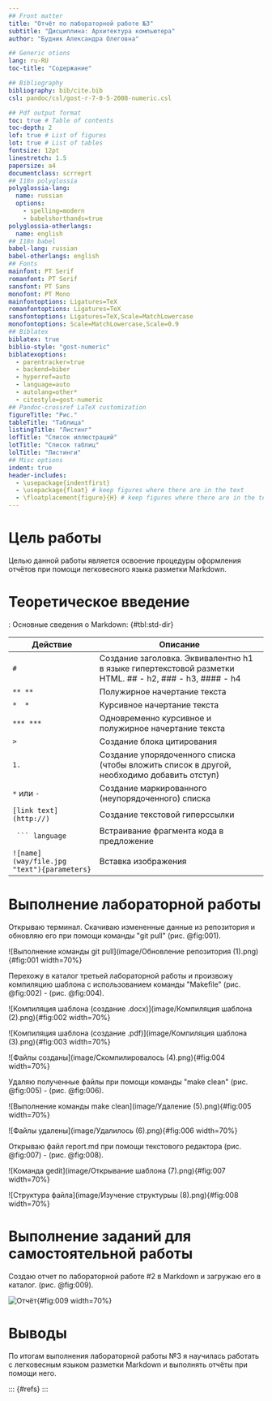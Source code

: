 ```yaml
---
## Front matter
title: "Отчёт по лабораторной работе №3"
subtitle: "Дисциплина: Архитектура компьютера"
author: "Будник Александра Олеговна"

## Generic otions
lang: ru-RU
toc-title: "Содержание"

## Bibliography
bibliography: bib/cite.bib
csl: pandoc/csl/gost-r-7-0-5-2008-numeric.csl

## Pdf output format
toc: true # Table of contents
toc-depth: 2
lof: true # List of figures
lot: true # List of tables
fontsize: 12pt
linestretch: 1.5
papersize: a4
documentclass: scrreprt
## I18n polyglossia
polyglossia-lang:
  name: russian
  options:
	- spelling=modern
	- babelshorthands=true
polyglossia-otherlangs:
  name: english
## I18n babel
babel-lang: russian
babel-otherlangs: english
## Fonts
mainfont: PT Serif
romanfont: PT Serif
sansfont: PT Sans
monofont: PT Mono
mainfontoptions: Ligatures=TeX
romanfontoptions: Ligatures=TeX
sansfontoptions: Ligatures=TeX,Scale=MatchLowercase
monofontoptions: Scale=MatchLowercase,Scale=0.9
## Biblatex
biblatex: true
biblio-style: "gost-numeric"
biblatexoptions:
  - parentracker=true
  - backend=biber
  - hyperref=auto
  - language=auto
  - autolang=other*
  - citestyle=gost-numeric
## Pandoc-crossref LaTeX customization
figureTitle: "Рис."
tableTitle: "Таблица"
listingTitle: "Листинг"
lofTitle: "Список иллюстраций"
lotTitle: "Список таблиц"
lolTitle: "Листинги"
## Misc options
indent: true
header-includes:
  - \usepackage{indentfirst}
  - \usepackage{float} # keep figures where there are in the text
  - \floatplacement{figure}{H} # keep figures where there are in the text
---
```


# Цель работы

Целью данной работы является освоение процедуры оформления отчётов при помощи легковесного
языка разметки Markdown.


# Теоретическое введение

: Основные сведения о Markdown: {#tbl:std-dir}

|   Действие                               | Описание                                                                                                |
|------------------------------------------|---------------------------------------------------------------------------------------------------------|
| `#`                                      | Создание заголовка. Эквивалентно h1 в языке гипертекстовой разметки HTML. ## - h2, ### - h3, #### - h4  |
| `** ** `                                 | Полужирное начертание текста                                                                            |
| `*  *`                                   | Курсивное начертание текста                                                                             |
| `*** ***`                                | Одновременно курсивное и полужирное начертание текста                                                   |
| `>`                                      | Создание блока цитирования                                                                              |
| `1.`                                     | Создание упорядоченного списка (чтобы вложить список в другой, необходимо добавить отступ)              |
| `*` или `-`                              | Создание маркированного (неупорядоченного) списка                                                       |
| `[link text](http://)`                   | Создание текстовой гиперссылки                                                                          |
|` ``` language`                           | Встраивание фрагмента кода в предложение                                                                |
|`![name](way/file.jpg "text"){parameters}`| Вставка изображения                                                                                     |


# Выполнение лабораторной работы

Открываю терминал. Скачиваю измененные данные из репозитория и обновляю его при помощи команды "git pull" (рис. @fig:001). 

![Выполнение команды git pull](image/Обновление репозитория (1).png){#fig:001 width=70%} 

Перехожу в каталог третьей лабораторной работы и произвожу компиляцию шаблона с использованием команды "Makefile" (рис. @fig:002) - (рис. @fig:004). 

![Компиляция шаблона (создание .docx)](image/Компиляция шаблона (2).png){#fig:002 width=70%} 

![Компиляция шаблона (создание .pdf)](image/Компиляция шаблона (3).png){#fig:003 width=70%} 

![Файлы созданы](image/Скомпилировалось (4).png){#fig:004 width=70%} 

Удаляю полученные файлы при помощи команды "make clean" (рис. @fig:005) - (рис. @fig:006). 

![Выполнение команды make clean](image/Удаление (5).png){#fig:005 width=70%} 

![Файлы удалены](image/Удалилось (6).png){#fig:006 width=70%} 

Открываю файл report.md при помощи текстового редактора (рис. @fig:007) - (рис. @fig:008). 

![Команда gedit](image/Открывание шаблона (7).png){#fig:007 width=70%} 

![Структура файла](image/Изучение структурыы (8).png){#fig:008 width=70%} 


# Выполнение заданий для самостоятельной работы

Создаю отчет по лабораторной работе #2 в Markdown и загружаю его в каталог. (рис. @fig:009). 

![Отчёт](image/12344.png){#fig:009 width=70%} 


# Выводы

По итогам выполнения лабораторной работы №3 я научилась работать с легковесным языком разметки Markdown и выполнять отчёты при помощи него.

::: {#refs}
:::
